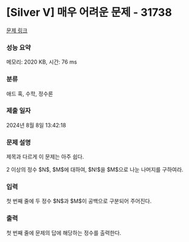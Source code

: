 # [Silver V] 매우 어려운 문제 - 31738 

[문제 링크](https://www.acmicpc.net/problem/31738) 

### 성능 요약

메모리: 2020 KB, 시간: 76 ms

### 분류

애드 혹, 수학, 정수론

### 제출 일자

2024년 8월 8일 13:42:18

### 문제 설명

<p>제목과 다르게 이 문제는 아주 쉽다.</p>

<p>2 이상의 정수 $N$, $M$에 대하여, $N!$을 $M$으로 나눈 나머지를 구하여라.</p>

### 입력 

 <p>첫 번째 줄에 두 정수 $N$과 $M$이 공백으로 구분되어 주어진다.</p>

### 출력 

 <p>첫 번째 줄에 문제의 답에 해당하는 정수를 출력한다.</p>

